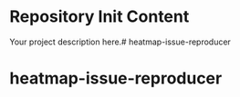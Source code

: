 Repository Init Content
=======================

Your project description here.# heatmap-issue-reproducer
# heatmap-issue-reproducer
